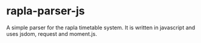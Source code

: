 # rapla-parser-js
A simple parser for the rapla timetable system. It is written in javascript and uses jsdom, request and moment.js.
